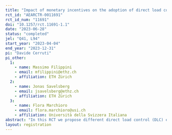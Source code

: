 ```yaml
---
title: "Impact of monetary incentives on the adoption of direct load control electricity tariffs by residential consumers"
rct_id: "AEARCTR-0011691"
rct_id_num: "11691"
doi: "10.1257/rct.11691-1.1"
date: "2023-06-28"
status: "completed"
jel: "Q41, L94"
start_year: "2023-04-04"
end_year: "2023-12-31"
pi: "Davide Cerruti"
pi_other:
  1:
    - name: Massimo Filippini
    - email: mfilippini@ethz.ch
    - affiliation: ETH Zürich
  2:
    - name: Jonas Savelsberg
    - email: jsavelsberg@ethz.ch
    - affiliation: ETH Zürich
  3:
    - name: Flora Marchioro
    - email: flora.marchioro@usi.ch
    - affiliation: Università della Svizzera Italiana
abstract: "In this RCT we propose different direct load control (DLC) electricity tariffs to a sample of residential customers. The goal is to measure how different monetary incentives and different ways of presenting tariff information influence the adoption of DLC tariffs."
layout: registration
---
```


